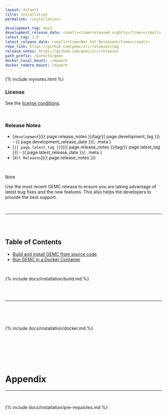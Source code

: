 ```yaml
---
layout: default
title: Installation
permalink: /installation/

development_tag: dev3
development_release_date: <small><time>released nightly</time></small>
latest_tag: 1.0
latest_release_date: <small><time>Not Yet Released</time></small>
repo_link: https://github.com/gemc/src/releases/tag
release_notes: https://github.com/gemc/src/releases
path_prefix: /path/to/gemc
docker_local_mount: ~/mywork
docker_remote_mount: /mywork
---
```


{% include mynotes.html %}


### License

See the [license conditions](/home/license/).

<br/>

### Release Notes


- [`development`]({{ page.release_notes }}/tag/{{ page.development_tag }}) - {{ page.development_release_date }}{: .meta }
- [`{{ page.latest_tag }}`]({{ page.release_notes }}/tag/{{ page.latest_tag }}) - {{ page.latest_release_date }}{: .meta }
- [`All Releases`]({{ page.release_notes }})

<br/>

> [!NOTE] 
> Use the most recent GEMC release to ensure you are taking  advantage of
> latest bug fixes and the new features. This also helps the developers to provide the best support.

<br/>
<hr/>
<br/>
<br/>

## Table of Contents
 
- [Build and Install GEMC from source code](#build-and-install-gemc-from-source)
- [Run GEMC in a Docker Container](#run-gemc-in-a-docker-container)



<br/>

{% include docs/installation/build.md %}

<br/><br/>


---

<br/>
<br/><br/>


{% include docs/installation/docker.md %}

<br/><br/><br/><br/><br/>

# Appendix
<hr/>
<br/>

{% include docs/installation/pre-requisites.md %}


<br/>
<br/>
<br/>



